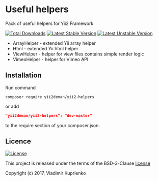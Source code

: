 Useful helpers
==============

Pack of useful helpers for Yii2 Framework

[![Total Downloads](https://poser.pugx.org/yii2deman/yii2-helpers/downloads)](https://packagist.org/packages/yii2deman/yii2-helpers)
[![Latest Stable Version](https://poser.pugx.org/yii2deman/yii2-helpers/v/stable)](https://packagist.org/packages/yii2deman/yii2-helpers)
[![Latest Unstable Version](https://poser.pugx.org/yii2deman/yii2-helpers/v/unstable)](https://packagist.org/packages/yii2deman/yii2-helpers)

* ArrayHelper - extended Yii array helper
* Html - extended Yii html helper
* ViewHelper - helper for view files contains simple render logic
* VimeoHelper - helper for Vimeo API

Installation
------------
Run command
```
composer require yii2deman/yii2-helpers
```
or add
```json
"yii2deman/yii2-helpers": "dev-master"
```
to the require section of your composer.json.

Licence
-------
[![License](https://poser.pugx.org/yii2deman/yii2-helpers/license)](https://packagist.org/packages/yii2deman/yii2-helpers)

This project is released under the terms of the BSD-3-Clause [license](LICENSE)

Copyright (c) 2017, Vladimir Kuprienko

